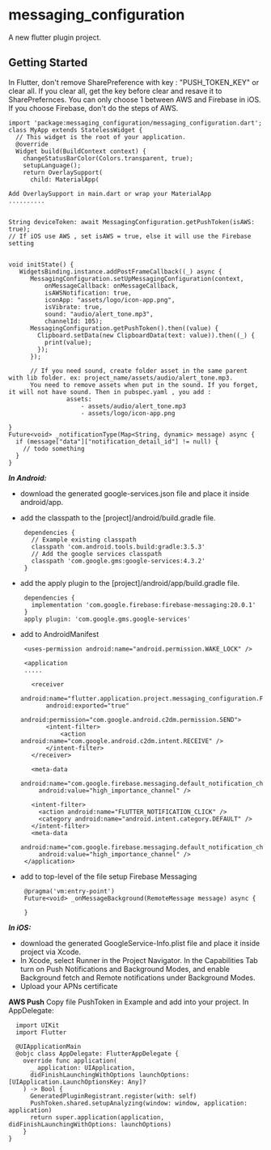 # messaging_configuration

A new flutter plugin project.

## Getting Started

In Flutter, don't remove SharePreference with key : "PUSH_TOKEN_KEY" or clear all. If you clear all, get the key before clear and resave it to SharePrefernces.
You can only choose 1 between AWS and Firebase in iOS. If you choose Firebase, don't do the steps of AWS. 

    import 'package:messaging_configuration/messaging_configuration.dart';
    class MyApp extends StatelessWidget {
      // This widget is the root of your application.
      @override
      Widget build(BuildContext context) {
        changeStatusBarColor(Colors.transparent, true);
        setupLanguage();
        return OverlaySupport(
          child: MaterialApp(
          
    Add OverlaySupport in main.dart or wrap your MaterialApp 
    ..........
    
    
    String deviceToken: await MessagingConfiguration.getPushToken(isAWS: true);
    // If iOS use AWS , set isAWS = true, else it will use the Firebase setting
    
    
    void initState() {
       WidgetsBinding.instance.addPostFrameCallback((_) async {
          MessagingConfiguration.setUpMessagingConfiguration(context,
              onMessageCallback: onMessageCallback,
              isAWSNotification: true,
              iconApp: "assets/logo/icon-app.png",
              isVibrate: true,
              sound: "audio/alert_tone.mp3",
              channelId: 105);
          MessagingConfiguration.getPushToken().then((value) {
            Clipboard.setData(new ClipboardData(text: value)).then((_) {
              print(value);
            });
          });
          
          // If you need sound, create folder asset in the same parent with lib folder. ex: project_name/assets/audio/alert_tone.mp3. 
          You need to remove assets when put in the sound. If you forget, it will not have sound. Then in pubspec.yaml , you add : 
                    assets:
                        - assets/audio/alert_tone.mp3
                        - assets/logo/icon-app.png

    }
    Future<void> _notificationType(Map<String, dynamic> message) async {
      if (message["data"]["notification_detail_id"] != null) {
        // todo something
      }
    }
    

***In Android:***

   - download the generated google-services.json file and place it inside android/app.
   - add the classpath to the [project]/android/build.gradle file.
    
          dependencies {
            // Example existing classpath
            classpath 'com.android.tools.build:gradle:3.5.3'
            // Add the google services classpath
            classpath 'com.google.gms:google-services:4.3.2'
          }
   - add the apply plugin to the [project]/android/app/build.gradle file.
   
          dependencies {
            implementation 'com.google.firebase:firebase-messaging:20.0.1'
          }
          apply plugin: 'com.google.gms.google-services'
          
   - add to AndroidManifest
          
          <uses-permission android:name="android.permission.WAKE_LOCK" />
       
          <application
          .....
          
            <receiver
                android:name="flutter.application.project.messaging_configuration.FirebaseBroadcastReceiver"
                android:exported="true"
                android:permission="com.google.android.c2dm.permission.SEND">
                <intent-filter>
                    <action android:name="com.google.android.c2dm.intent.RECEIVE" />
                </intent-filter>
            </receiver>

            <meta-data
              android:name="com.google.firebase.messaging.default_notification_channel_id"
              android:value="high_importance_channel" />
        
            <intent-filter>
              <action android:name="FLUTTER_NOTIFICATION_CLICK" />
              <category android:name="android.intent.category.DEFAULT" />
            </intent-filter>
            <meta-data
              android:name="com.google.firebase.messaging.default_notification_channel_id"
              android:value="high_importance_channel" />
          </application>
          
   - add to top-level of the file setup Firebase Messaging

          @pragma('vm:entry-point')
          Future<void> _onMessageBackground(RemoteMessage message) async {

          }

***In iOS:***

  - download the generated GoogleService-Info.plist file and place it inside project via Xcode.
  - In Xcode, select Runner in the Project Navigator. In the Capabilities Tab turn on Push Notifications and Background Modes, and enable Background fetch and Remote notifications under Background Modes.
  - Upload your APNs certificate
  
 ******AWS Push******
 Copy file PushToken in Example and add into your project. 
 In AppDelegate: 
 
      import UIKit
      import Flutter

      @UIApplicationMain
      @objc class AppDelegate: FlutterAppDelegate {
        override func application(
          _ application: UIApplication,
          didFinishLaunchingWithOptions launchOptions: [UIApplication.LaunchOptionsKey: Any]?
        ) -> Bool {
          GeneratedPluginRegistrant.register(with: self)
          PushToken.shared.setupAnalyzing(window: window, application: application)
          return super.application(application, didFinishLaunchingWithOptions: launchOptions)
        }
    }
    
